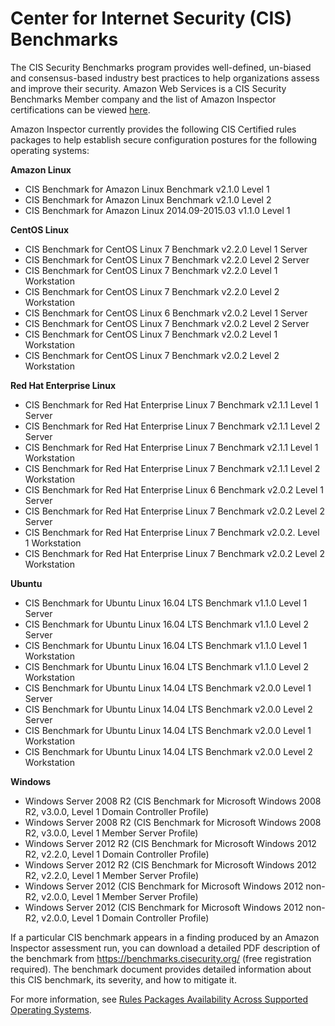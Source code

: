 # Center for Internet Security \(CIS\) Benchmarks<a name="inspector_cis"></a>

The CIS Security Benchmarks program provides well\-defined, un\-biased and consensus\-based industry best practices to help organizations assess and improve their security\. Amazon Web Services is a CIS Security Benchmarks Member company and the list of Amazon Inspector certifications can be viewed [here](https://benchmarks.cisecurity.org/membership/certified/amazon/)\.

Amazon Inspector currently provides the following CIS Certified rules packages to help establish secure configuration postures for the following operating systems:

**Amazon Linux**
+ CIS Benchmark for Amazon Linux Benchmark v2\.1\.0 Level 1
+ CIS Benchmark for Amazon Linux Benchmark v2\.1\.0 Level 2
+ CIS Benchmark for Amazon Linux 2014\.09\-2015\.03 v1\.1\.0 Level 1

**CentOS Linux**
+ CIS Benchmark for CentOS Linux 7 Benchmark v2\.2\.0 Level 1 Server
+ CIS Benchmark for CentOS Linux 7 Benchmark v2\.2\.0 Level 2 Server
+ CIS Benchmark for CentOS Linux 7 Benchmark v2\.2\.0 Level 1 Workstation
+ CIS Benchmark for CentOS Linux 7 Benchmark v2\.2\.0 Level 2 Workstation
+ CIS Benchmark for CentOS Linux 6 Benchmark v2\.0\.2 Level 1 Server
+ CIS Benchmark for CentOS Linux 7 Benchmark v2\.0\.2 Level 2 Server
+ CIS Benchmark for CentOS Linux 7 Benchmark v2\.0\.2 Level 1 Workstation
+ CIS Benchmark for CentOS Linux 7 Benchmark v2\.0\.2 Level 2 Workstation

**Red Hat Enterprise Linux**
+ CIS Benchmark for Red Hat Enterprise Linux 7 Benchmark v2\.1\.1 Level 1 Server
+ CIS Benchmark for Red Hat Enterprise Linux 7 Benchmark v2\.1\.1 Level 2 Server
+ CIS Benchmark for Red Hat Enterprise Linux 7 Benchmark v2\.1\.1 Level 1 Workstation
+ CIS Benchmark for Red Hat Enterprise Linux 7 Benchmark v2\.1\.1 Level 2 Workstation
+ CIS Benchmark for Red Hat Enterprise Linux 6 Benchmark v2\.0\.2 Level 1 Server
+ CIS Benchmark for Red Hat Enterprise Linux 7 Benchmark v2\.0\.2 Level 2 Server
+ CIS Benchmark for Red Hat Enterprise Linux 7 Benchmark v2\.0\.2\. Level 1 Workstation
+ CIS Benchmark for Red Hat Enterprise Linux 7 Benchmark v2\.0\.2 Level 2 Workstation

**Ubuntu**
+ CIS Benchmark for Ubuntu Linux 16\.04 LTS Benchmark v1\.1\.0 Level 1 Server
+ CIS Benchmark for Ubuntu Linux 16\.04 LTS Benchmark v1\.1\.0 Level 2 Server
+ CIS Benchmark for Ubuntu Linux 16\.04 LTS Benchmark v1\.1\.0 Level 1 Workstation
+ CIS Benchmark for Ubuntu Linux 16\.04 LTS Benchmark v1\.1\.0 Level 2 Workstation
+ CIS Benchmark for Ubuntu Linux 14\.04 LTS Benchmark v2\.0\.0 Level 1 Server
+ CIS Benchmark for Ubuntu Linux 14\.04 LTS Benchmark v2\.0\.0 Level 2 Server
+ CIS Benchmark for Ubuntu Linux 14\.04 LTS Benchmark v2\.0\.0 Level 1 Workstation
+ CIS Benchmark for Ubuntu Linux 14\.04 LTS Benchmark v2\.0\.0 Level 2 Workstation

**Windows**
+ Windows Server 2008 R2 \(CIS Benchmark for Microsoft Windows 2008 R2, v3\.0\.0, Level 1 Domain Controller Profile\)
+ Windows Server 2008 R2 \(CIS Benchmark for Microsoft Windows 2008 R2, v3\.0\.0, Level 1 Member Server Profile\)
+ Windows Server 2012 R2 \(CIS Benchmark for Microsoft Windows 2012 R2, v2\.2\.0, Level 1 Domain Controller Profile\)
+ Windows Server 2012 R2 \(CIS Benchmark for Microsoft Windows 2012 R2, v2\.2\.0, Level 1 Member Server Profile\)
+ Windows Server 2012 \(CIS Benchmark for Microsoft Windows 2012 non\-R2, v2\.0\.0, Level 1 Member Server Profile\)
+ Windows Server 2012 \(CIS Benchmark for Microsoft Windows 2012 non\-R2, v2\.0\.0, Level 1 Domain Controller Profile\)

If a particular CIS benchmark appears in a finding produced by an Amazon Inspector assessment run, you can download a detailed PDF description of the benchmark from [https://benchmarks\.cisecurity\.org/](https://benchmarks.cisecurity.org/) \(free registration required\)\. The benchmark document provides detailed information about this CIS benchmark, its severity, and how to mitigate it\. 

For more information, see [Rules Packages Availability Across Supported Operating Systems](inspector_rule-packages_across_os.md)\.
